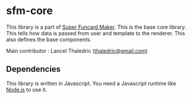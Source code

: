 # sfm-core
This library is a part of [Super Funcard Maker](https://github.com/SuperFuncardMaker/).
This is the base core library. This tells how data is passed from user and template to the renderer. This also defines the base components.

Main contributor : Lancel Thaledric (thaledric@gmail.com)

## Dependencies

This library is written in Javascript. You need a Javascript runtime like [Node.js](https://nodejs.org/) to use it.
